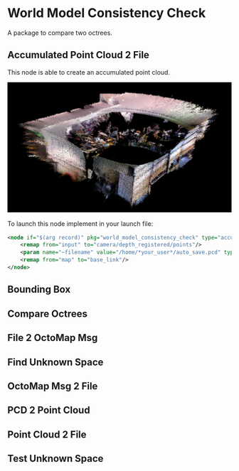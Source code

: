 # World Model Consistency Check

A package to compare two octrees.

## Accumulated Point Cloud 2 File

This node is able to create an accumulated point cloud. 

![LAR_360_pointCloud](../docs/LAR_360_pointCloud.png)

To launch this node implement in your launch file:

```xml
<node if="$(arg record)" pkg="world_model_consistency_check" type="accumulatepointcloud2file" name="accumulatedpointcloud2file" output="screen">
    <remap from="input" to="camera/depth_registered/points"/>
    <param name="~filename" value="/home/*your_user*/auto_save.pcd" type="str"/>
    <remap from="map" to="base_link"/>
</node>
 ```

## Bounding Box

## Compare Octrees

## File 2 OctoMap Msg

## Find Unknown Space

## OctoMap Msg 2 File

## PCD 2 Point Cloud

## Point Cloud 2 File

## Test Unknown Space
